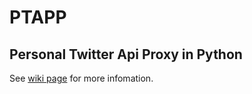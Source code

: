 # PTAPP
## Personal Twitter Api Proxy in Python

See [wiki page](https://github.com/multiSnow/ptapp/wiki/HOWTO) for more infomation.
